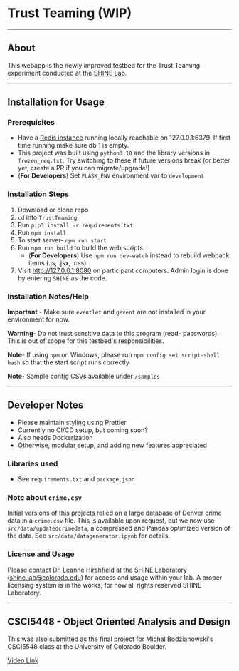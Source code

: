 # Trust Teaming (WIP)

---

## About

This webapp is the newly improved testbed for the Trust Teaming experiment
conducted at the [SHINE Lab](https://shinelaboratory.com).

---

## Installation for Usage

### Prerequisites

-   Have a [Redis instance](https://redis.io/topics/quickstart) running locally
    reachable on 127.0.0.1:6379. If first time running make sure db 1 is empty.
-   This project was built using `python3.10` and the library versions in
    `frozen_req.txt`. Try switching to these if future versions break (or better
    yet, create a PR if you can migrate/upgrade!)
-   (**For Developers**) Set `FLASK_ENV` environment var to `development`

### Installation Steps

1. Download or clone repo
2. `cd` into `TrustTeaming`
3. Run `pip3 install -r requirements.txt`
4. Run `npm install`
5. To start server- `npm run start`
6. Run `npm run build` to build the web scripts.
    - (**For Developers**) Use `npm run dev-watch` instead to rebuild webpack
      items (.js, .jsx, .css)
7. Visit http://127.0.0.1:8080 on participant computers. Admin login is done by
   entering `SHINE` as the code.

### Installation Notes/Help

**Important** - Make sure `eventlet` and `gevent` are not installed in your
environment for now.

**Warning**- Do not trust sensitive data to this program (read- passwords). This
is out of scope for this testbed's responsibilities.

**Note**- If using `npm` on Windows, please run
`npm config set script-shell bash` so that the start script runs correctly

**Note**- Sample config CSVs available under `/samples`

---

## Developer Notes

-   Please maintain styling using Prettier
-   Currently no CI/CD setup, but coming soon?
-   Also needs Dockerization
-   Otherwise, modular setup, and adding new features appreciated

### Libraries used

-   See `requirements.txt` and `package.json`

### Note about `crime.csv`

Initial versions of this projects relied on a large database of Denver crime
data in a `crime.csv` file. This is available upon request, but we now use
`src/data/updatedcrimedata`, a compressed and Pandas optimized version of the
data. See `src/data/datagenerator.ipynb` for details.

### License and Usage

Please contact Dr. Leanne Hirshfield at the SHINE Laboratory
([shine.lab@colorado.edu](mailto:shine.lab@colorado.edu)) for access and usage
within your lab. A proper licensing system is in the works, for now all rights
reserved SHINE Laboratory.

---

## CSCI5448 - Object Oriented Analysis and Design

This was also submitted as the final project for Michal Bodzianowski's CSCI5548
class at the University of Colorado Boulder.

[Video Link](https://youtu.be/FspU1g7ndOk)
